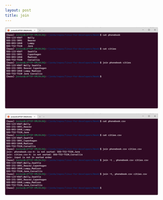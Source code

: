 ```yaml
---
layout: post
title: join
---
```


![The Linux Foundation](/assets/images/screenshots/Linux-Tools-for-Developers-using-join.png)

![The Linux Foundation](/assets/images/screenshots/Linux-Tools-for-Developers-using-join-csv.png)
